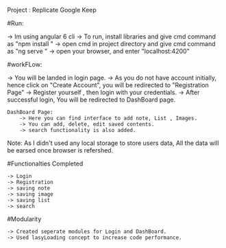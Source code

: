 
Project : Replicate Google Keep

#Run:

-> Im using angular 6 cli 
-> To run, install libraries and give cmd command as "npm install " 
-> open cmd in project directory and give cmd command as "ng serve "
-> open your browser, and enter "localhost:4200"


#workFLow:

-> You will be landed in login page.
-> As you do not have account initially, hence click on "Create Account", you will be redirected to "Registration Page"
-> Register yourself , then login with your credentials.
-> After successful login, You will be redirected to DashBoard page.

	DashBoard Page:
		-> Here you can find interface to add note, List , Images.
		-> You can add, delete, edit saved contents.
		-> search functionality is also added.
		
 Note: As I didn't used any local storage to store users data, All the data will be earsed once browser is refershed.
 
 
 #Functionalties Completed
 
	-> Login
	-> Registration
	-> saving note
	-> saving image
	-> saving list
	-> search
	
#Modularity

	-> Created seperate modules for Login and DashBoard.
	-> Used lasyLoading concept to increase code performance.


